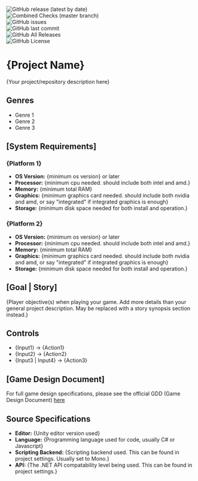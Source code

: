 ![GitHub release (latest by date)](https://img.shields.io/github/v/release/juliansangillo/unity3d-project?label=stable)  
![Combined Checks (master branch)](https://badgen.net/github/status/juliansangillo/unity3d-project?label=build)  
![GitHub issues](https://img.shields.io/github/issues/juliansangillo/unity3d-project)  
![GitHub last commit](https://img.shields.io/github/last-commit/juliansangillo/unity3d-project)  
![GitHub All Releases](https://img.shields.io/github/downloads/juliansangillo/unity3d-project/total)  
![GitHub License](https://img.shields.io/github/license/juliansangillo/unity3d-project?color=blue)

# {Project Name}
{Your project/repository description here}
## Genres
- Genre 1
- Genre 2
- Genre 3
## [System Requirements]
### {Platform 1}
- **OS Version:** {minimum os version} or later
- **Processor:** {minimum cpu needed. should include both intel and amd.}
- **Memory:** {minimum total RAM}
- **Graphics:** {minimum graphics card needed. should include both nvidia and amd, or say "integrated" if integrated graphics is enough}
- **Storage:** {minimum disk space needed for both install and operation.}
### {Platform 2}
- **OS Version:** {minimum os version} or later
- **Processor:** {minimum cpu needed. should include both intel and amd.}
- **Memory:** {minimum total RAM}
- **Graphics:** {minimum graphics card needed. should include both nvidia and amd, or say "integrated" if integrated graphics is enough}
- **Storage:** {minimum disk space needed for both install and operation.}
## [Goal | Story]
{Player objective(s) when playing your game. Add more details than your general project description. May be replaced with a story synopsis section instead.}
## Controls
- {Input1} -> {Action1}
- {Input2} -> {Action2}
- {Input3 | Input4} -> {Action3}
## [Game Design Document]
For full game design specifications, please see the official GDD (Game Design Document) [here](your-link-here)
## Source Specifications
- **Editor:** {Unity editor version used}
- **Language:** {Programming language used for code, usually C# or Javascript}
- **Scripting Backend:** {Scripting backend used. This can be found in project settings. Usually set to Mono.}
- **API:** {The .NET API compatability level being used. This can be found in project settings.}

